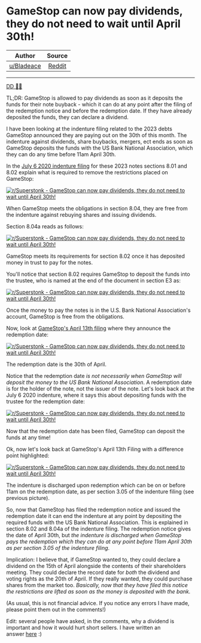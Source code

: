GameStop can now pay dividends, they do not need to wait until April 30th!
==========================================================================

| Author       | Source       | 
| :-------------: |:-------------:|
| [u/Bladeace](https://www.reddit.com/user/Bladeace/) | [Reddit](https://www.reddit.com/r/Superstonk/comments/mqh3ep/gamestop_can_now_pay_dividends_they_do_not_need/) | 

---

[DD 👨‍🔬](https://www.reddit.com/r/Superstonk/search?q=flair_name%3A%22DD%20%F0%9F%91%A8%E2%80%8D%F0%9F%94%AC%22&restrict_sr=1)

TL;DR: GameStop is allowed to pay dividends as soon as it deposits the funds for their note buyback - which it can do at any point after the filing of the redemption notice and before the redemption date. If they have already deposited the funds, they can declare a dividend.

I have been looking at the indenture filing related to the 2023 debts GameStop announced they are paying out on the 30th of this month. The indenture against dividends, share buybacks, mergers, ect ends as soon as GameStop deposits the funds with the US Bank National Association, which they can do any time before 11am April 30th.

In the [July 6 2020 indenture filing](https://www.sec.gov/Archives/edgar/data/1326380/000119312520187950/d28310dex41.htm?fbclid=IwAR1xG3hO5qLQuB9Zg-EX5tt8JJ8eq9Kt3hgWb7MMrRb8BQew6_36eRQ1A-g) for these 2023 notes sections 8.01 and 8.02 explain what is required to remove the restrictions placed on GameStop:

[![r/Superstonk - GameStop can now pay dividends, they do not need to wait until April 30th!](https://preview.redd.it/gi8sxcd0j1t61.png?width=1258&format=png&auto=webp&s=aad77a866dd74c04a404b7bff32160df174d4728)](https://preview.redd.it/gi8sxcd0j1t61.png?width=1258&format=png&auto=webp&s=aad77a866dd74c04a404b7bff32160df174d4728)

When GameStop meets the obligations in section 8.04, they are free from the indenture against rebuying shares and issuing dividends.

Section 8.04a reads as follows:

[![r/Superstonk - GameStop can now pay dividends, they do not need to wait until April 30th!](https://preview.redd.it/j3h4s5xoj1t61.png?width=1265&format=png&auto=webp&s=c522f2cce31628886e2c5cbdd983bd9a281c41db)](https://preview.redd.it/j3h4s5xoj1t61.png?width=1265&format=png&auto=webp&s=c522f2cce31628886e2c5cbdd983bd9a281c41db)

GameStop meets its requirements for section 8.02 once it has deposited money in trust to pay for the notes.

You'll notice that section 8.02 requires GameStop to deposit the funds into the trustee, who is named at the end of the document in section E3 as:

[![r/Superstonk - GameStop can now pay dividends, they do not need to wait until April 30th!](https://preview.redd.it/3th92cgdk1t61.png?width=599&format=png&auto=webp&s=1b79f4a3f8af22b410501d12720b29b3c280cc46)](https://preview.redd.it/3th92cgdk1t61.png?width=599&format=png&auto=webp&s=1b79f4a3f8af22b410501d12720b29b3c280cc46)

Once the money to pay the notes is in the U.S. Bank National Association's account, GameStop is free from the obligations.

Now, look at [GameStop's April 13th filing](https://news.gamestop.com/static-files/d8871fe4-2c5f-4566-9a43-4ba9d8504cef) where they announce the redemption date:

[![r/Superstonk - GameStop can now pay dividends, they do not need to wait until April 30th!](https://preview.redd.it/5db176gjm1t61.png?width=1129&format=png&auto=webp&s=72d16735e351bf6869a31ac77460e0e78fa1e4b5)](https://preview.redd.it/5db176gjm1t61.png?width=1129&format=png&auto=webp&s=72d16735e351bf6869a31ac77460e0e78fa1e4b5)

The redemption date is the 30th of April.

Notice that the redemption date *is not necessarily when GameStop will deposit the money to the US Bank National Association*. A redemption date is for the holder of the note, not the issuer of the note. Let's look back at the July 6 2020 indenture, where it says this about depositing funds with the trustee for the redemption date:

[![r/Superstonk - GameStop can now pay dividends, they do not need to wait until April 30th!](https://preview.redd.it/kjdmm2uzn1t61.png?width=1269&format=png&auto=webp&s=55945641243df219dd7859d3339b5a10504f5466)](https://preview.redd.it/kjdmm2uzn1t61.png?width=1269&format=png&auto=webp&s=55945641243df219dd7859d3339b5a10504f5466)

Now that the redemption date has been filed, GameStop can deposit the funds at any time!

Ok, now let's look back at GameStop's April 13th Filing with a difference point highlighted:

[![r/Superstonk - GameStop can now pay dividends, they do not need to wait until April 30th!](https://preview.redd.it/wn0gdfk1p1t61.png?width=1121&format=png&auto=webp&s=aba5570c491106af241e2460da22e6d796ccb8a9)](https://preview.redd.it/wn0gdfk1p1t61.png?width=1121&format=png&auto=webp&s=aba5570c491106af241e2460da22e6d796ccb8a9)

The indenture is discharged upon redemption which can be on or before 11am on the redemption date, as per section 3.05 of the indenture filing (see previous picture).

So, now that GameStop has filed the redemption notice and issued the redemption date it can end the indenture at any point by depositing the required funds with the US Bank National Association. This is explained in section 8.02 and 8.04a of the indenture filing. The redemption notice gives the date of April 30th, but *the indenture is discharged when GameStop pays the redemption which they can do at any point before 11am April 30th as per section 3.05 of the indenture filing*.

Implication: I believe that, if GameStop wanted to, they could declare a dividend on the 15th of April alongside the contents of their shareholders meeting. They could declare the record date for *both* the dividend and voting rights as the 20th of April. If they really wanted, they could purchase shares from the market too. *Basically, now that they have filed this notice the restrictions are lifted as soon as the money is deposited with the bank.*

(As usual, this is not financial advice. If you notice any errors I have made, please point them out in the comments!)

Edit: several people have asked, in the comments, why a dividend is important and how it would hurt short sellers. I have written an answer [here](https://www.reddit.com/r/Superstonk/comments/mqn97y/an_explanation_of_why_a_dividend_andor_share/?utm_source=share&utm_medium=web2x&context=3) :)
